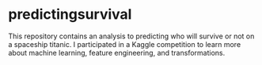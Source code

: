 # predictingsurvival
This repository contains an analysis to predicting who will survive or not on a spaceship titanic.  I participated in a Kaggle competition to learn more about machine learning, feature engineering, and transformations.  
